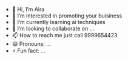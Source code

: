 - 👋 Hi, I’m Aira
- 👀 I’m interested in promoting your buisiness
- 🌱 I’m currently learning ai techniques
- 💞️ I’m looking to collaborate on ...
- 📫 How to reach me just call 9999654423
- 😄 Pronouns: ...
- ⚡ Fun fact: ...

<!---
Nath4423/Nath4423 is a ✨ special ✨ repository because its `README.md` (this file) appears on your GitHub profile.
You can click the Preview link to take a look at your changes.
--->
